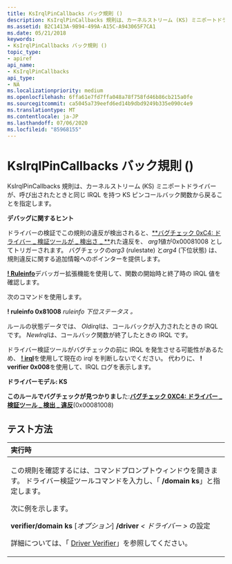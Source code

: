 ```yaml
---
title: KsIrqlPinCallbacks バック規則 ()
description: KsIrqlPinCallbacks 規則は、カーネルストリーム (KS) ミニポートドライバーが、呼び出されたときと同じ IRQL を持つ KS ピンコールバック関数から戻ることを指定します。
ms.assetid: B2C1413A-9B94-499A-A15C-A943065F7CA1
ms.date: 05/21/2018
keywords:
- KsIrqlPinCallbacks バック規則 ()
topic_type:
- apiref
api_name:
- KsIrqlPinCallbacks
api_type:
- NA
ms.localizationpriority: medium
ms.openlocfilehash: 6ffa61e7fd7ffa048a78f758fd46b86cb215a0fe
ms.sourcegitcommit: ca5045a739eefd6ed14b9dbd9249b335e090c4e9
ms.translationtype: MT
ms.contentlocale: ja-JP
ms.lasthandoff: 07/06/2020
ms.locfileid: "85968155"
---
```

# <a name="ksirqlpincallbacks-rule-"></a>KsIrqlPinCallbacks バック規則 ()


KsIrqlPinCallbacks 規則は、カーネルストリーム (KS) ミニポートドライバーが、呼び出されたときと同じ IRQL を持つ KS ピンコールバック関数から戻ることを指定します。

**デバッグに関するヒント**

ドライバーの検証でこの規則の違反が検出されると、[**バグチェック 0xC4: ドライバー \_ 検証ツールが \_ 検出さ \_ **](https://docs.microsoft.com/windows-hardware/drivers/debugger/bug-check-0xc4--driver-verifier-detected-violation)れた違反を、 *arg1*値が0x00081008 としてトリガーされます。 バグチェックの*arg3* (rulestate) と*arg4* (下位状態) は、規則違反に関する追加情報へのポインターを提供します。

[**! Ruleinfo**](https://docs.microsoft.com/windows-hardware/drivers/debugger/-ruleinfo)デバッガー拡張機能を使用して、関数の開始時と終了時の IRQL 値を確認します。

次のコマンドを使用します。

**! ruleinfo 0x81008** *ruleinfo 下位ステータス* *。*

ルールの状態データでは、 *Oldirql*は、コールバックが入力されたときの IRQL です。 *NewIrql*は、コールバック関数が終了したときの IRQL です。

ドライバー検証ツールがバグチェックの前に IRQL を発生させる可能性があるため、 [**! irql**](https://docs.microsoft.com/windows-hardware/drivers/debugger/-irql)を使用して現在の irql を判断しないでください。 代わりに、 **! verifier 0x008**を使用して、IRQL ログを表示します。

**ドライバーモデル: KS**

**このルールでバグチェックが見つかりまし**た:[**バグチェック 0XC4: ドライバー \_ 検証ツール \_ 検出 \_ 違反**](https://docs.microsoft.com/windows-hardware/drivers/debugger/bug-check-0xc4--driver-verifier-detected-violation)(0x00081008)


<a name="how-to-test"></a>テスト方法
-----------

<table>
<colgroup>
<col width="100%" />
</colgroup>
<thead>
<tr class="header">
<th align="left">実行時</th>
</tr>
</thead>
<tbody>
<tr class="odd">
<td align="left"><p>この規則を確認するには、コマンドプロンプトウィンドウを開きます。 ドライバー検証ツールコマンドを入力し、「 <strong>/domain ks</strong>」と指定します。</p>
<p>次に例を示します。</p>
<p><strong>verifier/domain ks</strong> [<em>オプション</em>] <strong>/driver</strong> <em> &lt; ドライバー &gt; </em>の設定</p>
<p>詳細については、「 <a href="https://docs.microsoft.com/windows-hardware/drivers/devtest/driver-verifier" data-raw-source="[Driver Verifier](https://docs.microsoft.com/windows-hardware/drivers/devtest/driver-verifier)">Driver Verifier</a>」を参照してください。</p></td>
</tr>
</tbody>
</table>

 

 

 





